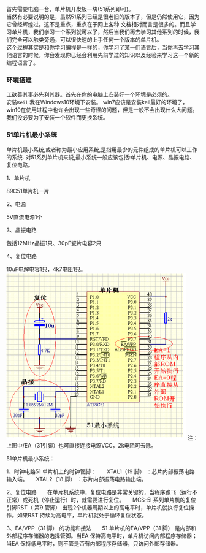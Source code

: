 首先需要电脑一台，单片机开发板一块(51系列即可)。  
当然有必要说明的是，虽然51系列已经是很老旧的版本了，但是仍然使用它，因为它曾经辉煌过。这不是重点，重点在于网上各种
文档相对而言是很多的。而且学习单片机，我们学习一个系列就可以了，然后当我们再去学习其他系列的时候，我们完全可以触类旁通，可以很快速的上手任何一个版本的单片机。  
这个过程其实是和你学习编程是一样的，你学习了某一们语言后，当你再去学习其他语言的时候，你会发现你已经会利用先前学过的知识以及经验来学习这一个新的编程语言了。
### 环境搭建
工欲善其事必先利其器。首先在你的电脑上安装好一个环境是必须的。  
安装`Keil`
我在Windows10环境下安装。
win7应该是安装keil最好的环境了，win10在使用过程中也许会出现一些奇怪的问题，但是一般不会出现什么大问题。我们没必要为了安装一个软件而更换系统。

### 51单片机最小系统
单片机最小系统,或者称为最小应用系统,是指用最少的元件组成的单片机可以工作的系统. 对51系列单片机来说,最小系统一般应该包括:单片机、电源、晶振电路、复位电路。

1、单片机

89C51单片机一片

2、电源

5V直流电源1个

3、晶振电路

包括12MHz晶振1只、30pF瓷片电容2只

4、复位电路

10uF电解电容1只，4k7电阻1只。
![](image/51单片机最小原理图.png)
注：上图中/EA（31引脚）也可直接连接电源VCC，2k电阻可去除。

51单片机最小系统：

1、时钟电路51 单片机上的时钟管脚：　　XTAL1（19 脚） ：芯片内部振荡电路输入端。　　XTAL2（18 脚） ：芯片内部振荡电路输出端。

2、复位电路　　在单片机系统中，复位电路是非常关键的，当程序跑飞（运行不正常）或死机（停止运行）时，就需要进行复位。　　MCS-5l 系列单片机的复位引脚RST（ 第9 管脚） 出现2个机器周期以上的高电平时，单片机就执行复位操作。如果RST 持续为高电平，单片机就处于循环复位状态。

3、EA/VPP（31 脚） 的功能和接法　　51 单片机的EA/VPP（31 脚） 是内部和外部程序存储器的选择管脚。当EA 保持高电平时，单片机访问内部程序存储器；当EA 保持低电平时，则不管是否有内部程序存储器，只访问外部存储器。
